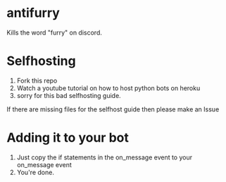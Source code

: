 # antifurry
Kills the word "furry" on discord.

# Selfhosting
1. Fork this repo
2. Watch a youtube tutorial on how to host python bots on heroku
3. sorry for this bad selfhosting guide.

If there are missing files for the selfhost guide then please make an Issue

# Adding it to your bot
1. Just copy the if statements in the on_message event to your on_message event
2. You're done.
